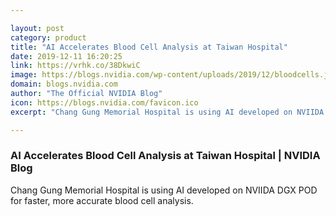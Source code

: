 ```yaml
---

layout: post
category: product
title: "AI Accelerates Blood Cell Analysis at Taiwan Hospital"
date: 2019-12-11 16:20:25
link: https://vrhk.co/38DkwiC
image: https://blogs.nvidia.com/wp-content/uploads/2019/12/bloodcells.jpg
domain: blogs.nvidia.com
author: "The Official NVIDIA Blog"
icon: https://blogs.nvidia.com/favicon.ico
excerpt: "Chang Gung Memorial Hospital is using AI developed on NVIIDA DGX POD for faster, more accurate blood cell analysis."

---
```


### AI Accelerates Blood Cell Analysis at Taiwan Hospital | NVIDIA Blog

Chang Gung Memorial Hospital is using AI developed on NVIIDA DGX POD for faster, more accurate blood cell analysis.